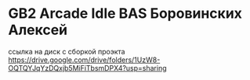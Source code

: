 # GB2 Arcade Idle BAS Боровинских Алексей
ссылка на диск с сборкой проэкта https://drive.google.com/drive/folders/1UzW8-OQTQYJqYzDQxjb5MiFiTbsmDPX4?usp=sharing
